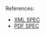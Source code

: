 References:
* [XML SPEC](https://www.rabbitmq.com/resources/specs/amqp0-9-1.extended.xml)
* [PDF SPEC](https://www.rabbitmq.com/resources/specs/amqp0-9-1.pdf)
